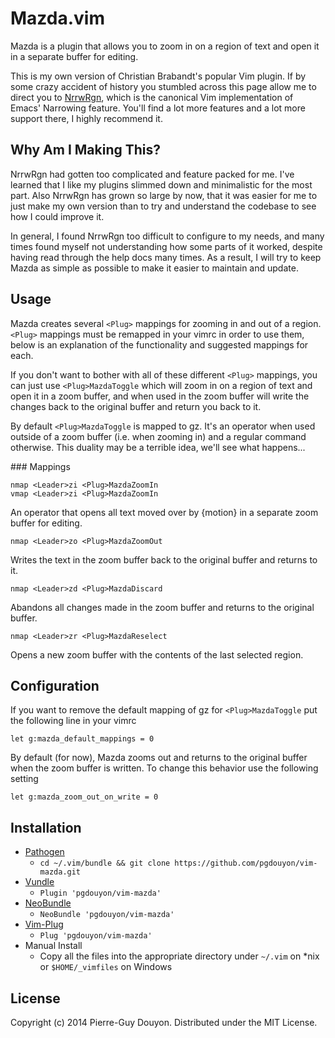Mazda.vim
=========

Mazda is a plugin that allows you to zoom in on a
region of text and open it in a separate buffer for editing.

This is my own version of Christian Brabandt's popular Vim plugin.  If by some
crazy accident of history you stumbled across this page allow me to direct you
to [NrrwRgn][], which is the canonical Vim implementation of Emacs'
Narrowing feature.  You'll find a lot more features and a lot more support
there, I highly recommend it.


Why Am I Making This?
---------------------

NrrwRgn had gotten too complicated and feature packed for me.  I've learned that
I like my plugins slimmed down and minimalistic for the most part.  Also NrrwRgn
has grown so large by now, that it was easier for me to just make my own version
than to try and understand the codebase to see how I could improve it.

In general, I found NrrwRgn too difficult to configure to my needs, and many
times found myself not understanding how some parts of it worked, despite having
read through the help docs many times.  As a result, I will try to keep Mazda as
simple as possible to make it easier to maintain and update.


Usage
-----

Mazda creates several `<Plug>` mappings for zooming in and out of a region.
`<Plug>` mappings must be remapped in your vimrc in order to use them, below is
an explanation of the functionality and suggested mappings for each.

If you don't want to bother with all of these different `<Plug>` mappings, you
can just use `<Plug>MazdaToggle` which will zoom in on a region of text and open
it in a zoom buffer, and when used in the zoom buffer will write the changes
back to the original buffer and return you back to it.

By default `<Plug>MazdaToggle` is mapped to gz.  It's an operator when used
outside of a zoom buffer (i.e. when zooming in) and a regular command otherwise.
This duality may be a terrible idea, we'll see what happens...

###<Plug> Mappings

```vim
nmap <Leader>zi <Plug>MazdaZoomIn
vmap <Leader>zi <Plug>MazdaZoomIn
```
An operator that opens all text moved over by {motion} in a
separate zoom buffer for editing.

```vim
nmap <Leader>zo <Plug>MazdaZoomOut
```
Writes the text in the zoom buffer back to the original
buffer and returns to it.

```vim
nmap <Leader>zd <Plug>MazdaDiscard
```
Abandons all changes made in the zoom buffer and returns to
the original buffer.

```vim
nmap <Leader>zr <Plug>MazdaReselect
```
Opens a new zoom buffer with the contents of the last
selected region.


Configuration
-------------

If you want to remove the default mapping of gz for `<Plug>MazdaToggle` put the following line in your vimrc

```vim
let g:mazda_default_mappings = 0
```
By default (for now), Mazda zooms out and returns to the original buffer when
the zoom buffer is written.  To change this behavior use the following setting

```vim
let g:mazda_zoom_out_on_write = 0
```


Installation
------------

* [Pathogen][]
    * `cd ~/.vim/bundle && git clone https://github.com/pgdouyon/vim-mazda.git`
* [Vundle][]
    * `Plugin 'pgdouyon/vim-mazda'`
* [NeoBundle][]
    * `NeoBundle 'pgdouyon/vim-mazda'`
* [Vim-Plug][]
    * `Plug 'pgdouyon/vim-mazda'`
* Manual Install
    * Copy all the files into the appropriate directory under `~/.vim` on \*nix or
      `$HOME/_vimfiles` on Windows


License
-------

Copyright (c) 2014 Pierre-Guy Douyon.  Distributed under the MIT License.


[NrrwRgn]: https://github.com/chrisbra/NrrwRgn
[Pathogen]: https://github.com/tpope/vim-pathogen
[Vundle]: https://github.com/gmarik/Vundle.vim
[NeoBundle]: https://github.com/Shougo/neobundle.vim
[Vim-Plug]: https://github.com/junegunn/vim-plug
